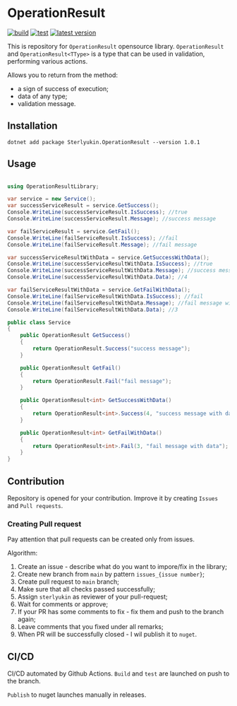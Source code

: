 # OperationResult

[![build](https://github.com/sterlyukin/OperationResult/actions/workflows/build.yml/badge.svg)](https://github.com/sterlyukin/OperationResult/actions/workflows/build.yml)
[![test](https://github.com/sterlyukin/OperationResult/actions/workflows/test.yml/badge.svg)](https://github.com/sterlyukin/OperationResult/actions/workflows/test.yml)
[![latest version](https://img.shields.io/nuget/v/Sterlyukin.OperationResult)](https://www.nuget.org/packages/Sterlyukin.OperationResult)

This is repository for `OperationResult` opensource library.
`OperationResult` and `OperationResult<TType>` is a type that can be used in validation, performing various actions.

Allows you to return from the method:
- a sign of success of execution;
- data of any type;
- validation message.

## Installation

```
dotnet add package Sterlyukin.OperationResult --version 1.0.1
```

## Usage

```csharp

using OperationResultLibrary;

var service = new Service();
var successServiceResult = service.GetSuccess();
Console.WriteLine(successServiceResult.IsSuccess); //true
Console.WriteLine(successServiceResult.Message); //success message

var failServiceResult = service.GetFail();
Console.WriteLine(failServiceResult.IsSuccess); //fail
Console.WriteLine(failServiceResult.Message); //fail message

var successServiceResultWithData = service.GetSuccessWithData();
Console.WriteLine(successServiceResultWithData.IsSuccess); //true
Console.WriteLine(successServiceResultWithData.Message); //success message with data
Console.WriteLine(successServiceResultWithData.Data); //4

var failServiceResultWithData = service.GetFailWithData();
Console.WriteLine(failServiceResultWithData.IsSuccess); //fail
Console.WriteLine(failServiceResultWithData.Message); //fail message with data
Console.WriteLine(failServiceResultWithData.Data); //3

public class Service
{
    public OperationResult GetSuccess()
    {
        return OperationResult.Success("success message");
    }

    public OperationResult GetFail()
    {
        return OperationResult.Fail("fail message");
    }

    public OperationResult<int> GetSuccessWithData()
    {
        return OperationResult<int>.Success(4, "success message with data");
    }

    public OperationResult<int> GetFailWithData()
    {
        return OperationResult<int>.Fail(3, "fail message with data");
    }
}

```

## Contribution

Repository is opened for your contribution.
Improve it by creating `Issues` and `Pull requests`.

### Creating Pull request

Pay attention that pull requests can be created only from issues.

Algorithm:

1) Create an issue - describe what do you want to impore/fix in the library;
2) Create new branch from `main` by pattern `issues_{issue number}`;
3) Create pull request to `main` branch;
4) Make sure that all checks passed successfully;
5) Assign `sterlyukin` as reviewer of your pull-request;
6) Wait for comments or approve;
7) If your PR has some comments to fix - fix them and push to the branch again;
8) Leave comments that you fixed under all remarks;
9) When PR will be successfully closed - I wil publish it to `nuget`.

## CI/CD

CI/CD automated by Github Actions.
`Build` and `test` are launched  on push to the branch.

`Publish` to nuget launches manually in releases.